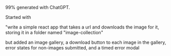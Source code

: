 99% generated with ChatGPT.

Started with 

"write a simple react app that takes a url and downloads the image for it, storing it in a folder named "image-collection"

but added an image gallery, a download button to each image in the gallery, error states for non-images submitted, and a timed error modal
